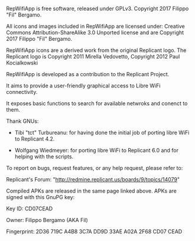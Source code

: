 RepWifiApp is free software, released under GPLv3.
Copyright 2017 Filippo "Fil" Bergamo.

All icons and images included in RepWifiApp are licensed under:
Creative Commons Attribution-ShareAlike 3.0 Unported license
and are Copyright 2017 Filippo "Fil" Bergamo.

RepWifiApp icons are a derived work from the original Replicant logo.
The Replicant logo is Copyright 2011 Mirella Vedovetto, Copyright 2012 Paul Kocialkowski


RepWifiApp is developed as a contribution to the Replicant Project.

It aims to provide a user-friendly graphical access to Libre WiFi connectivity.

It exposes basic functions to search for available netwroks and conenct to them.

Thank GNUs:

- Tibi "tct" Turbureanu:
for having done the initial job of porting libre WiFi to Replicant 4.2.

- Wolfgang Wiedmeyer:
for porting libre WiFi to Replicant 6.0 and for helping with the scripts.

To report on bugs, request features, or any help request, please refer to:

Replicant's Forum: "http://redmine.replicant.us/boards/9/topics/14079"

Compiled APKs are released in the same page linked above.
APKs are signed with this GnuPG key:

Key ID: CD07CEAD

Owner: Filippo Bergamo (AKA Fil)

Fingerprint: 2D36 719C A4B8 3C7A DD9D  33AE A02A 2F68 CD07 CEAD
